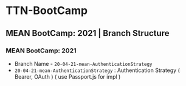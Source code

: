 # TTN-BootCamp

## MEAN BootCamp: 2021 | Branch Structure

### MEAN BootCamp: 2021 
- Branch Name - `20-04-21-mean-AuthenticationStrategy`
- `20-04-21-mean-AuthenticationStrategy` : Authentication Strategy ( Bearer, OAuth ) ( use Passport.js for impl )
